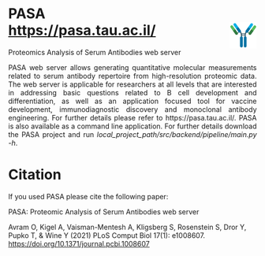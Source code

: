 # PASA<br>https://pasa.tau.ac.il/ <img align="right" src="src/frontend/pics/logo.png" id="antibody_image" class="img-rounded" width="11%" height="11%"/>
Proteomics Analysis of Serum Antibodies web server

<p align="justify">
PASA web server allows generating quantitative molecular measurements related to serum antibody repertoire from high-resolution proteomic data. The web server is applicable for researchers at all levels that are interested in addressing basic questions related to B cell development and differentiation, as well as an application focused tool for vaccine development, immunodiagnostic discovery and monoclonal antibody engineering. For further details please refer to https://pasa.tau.ac.il/. PASA is also available as a command line application. For further details download the PASA project and run <i>local_project_path/src/backend/pipeline/main.py -h</i>.  
</p>


# Citation 
If you used PASA please cite the following paper:

PASA: Proteomic Analysis of Serum Antibodies web server

Avram O, Kigel A, Vaisman-Mentesh A, Kligsberg S, Rosenstein S, Dror Y, Pupko T, & Wine Y (2021) 
PLoS Comput Biol 17(1): e1008607. https://doi.org/10.1371/journal.pcbi.1008607

